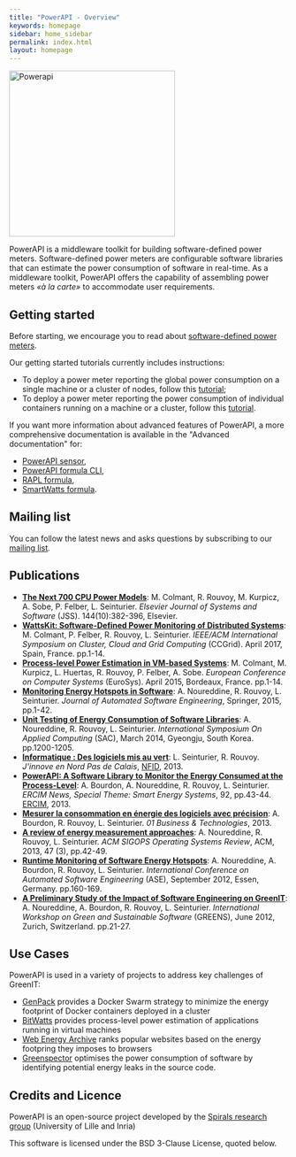 ```yaml
---
title: "PowerAPI - Overview"
keywords: homepage
sidebar: home_sidebar
permalink: index.html
layout: homepage
---
```


<img src="https://rawgit.com/Spirals-Team/powerapi/master/resources/logo/PowerAPI-logo.png" alt="Powerapi" width="300px">

PowerAPI is a middleware toolkit for building software-defined power meters.
Software-defined power meters are configurable software libraries that can estimate the power consumption of software in real-time.
As a middleware toolkit, PowerAPI offers the capability of assembling power meters *«à la carte»* to accommodate user requirements.

## Getting started

Before starting, we encourage you to read about [software-defined power meters](powerapi_howitworks.html).

Our getting started tutorials currently includes instructions:

- To deploy a power meter reporting the global power consumption on a single machine or a cluster of nodes, follow this [tutorial](monitor_global_power_consumption.html);
- To deploy a power meter reporting the power consumption of individual containers running on a machine or a cluster, follow this [tutorial](smartwatts_tuto_intro.html).

If you want more information about advanced features of PowerAPI, a more comprehensive documentation is available in the "Advanced documentation" for:

- [PowerAPI sensor](hwpc.html),
- [PowerAPI formula CLI](formula_cli.html),
- [RAPL formula](rapl.html),
- [SmartWatts formula](smartwatts.html).


## Mailing list
You can follow the latest news and asks questions by subscribing to our <a href="mailto:sympa@inria.fr?subject=subscribe powerapi">mailing list</a>.

## Publications
* **[The Next 700 CPU Power Models](https://hal.inria.fr/hal-01827132v2)**: M. Colmant, R. Rouvoy, M. Kurpicz, A. Sobe, P. Felber, L. Seinturier. *Elsevier Journal of Systems and Software* (JSS). 144(10):382-396, Elsevier.
* **[WattsKit: Software-Defined Power Monitoring of Distributed Systems](https://hal.inria.fr/hal-01439889)**: M. Colmant, P. Felber, R. Rouvoy, L. Seinturier. *IEEE/ACM International Symposium on Cluster, Cloud and Grid Computing* (CCGrid). April 2017, Spain, France. pp.1-14.
* **[Process-level Power Estimation in VM-based Systems](https://hal.inria.fr/hal-01130030)**: M. Colmant, M. Kurpicz, L. Huertas, R. Rouvoy, P. Felber, A. Sobe. *European Conference on Computer Systems* (EuroSys). April 2015, Bordeaux, France. pp.1-14.
* **[Monitoring Energy Hotspots in Software](https://hal.inria.fr/hal-01069142)**: A. Noureddine, R. Rouvoy, L. Seinturier. *Journal of Automated Software Engineering*, Springer, 2015, pp.1-42.
* **[Unit Testing of Energy Consumption of Software Libraries](https://hal.inria.fr/hal-00912613)**: A. Noureddine, R. Rouvoy, L. Seinturier. *International Symposium On Applied Computing* (SAC), March 2014, Gyeongju, South Korea. pp.1200-1205.
* **[Informatique : Des logiciels mis au vert](http://www.jinnove.com/Actualites/Informatique-des-logiciels-mis-au-vert)**: L. Seinturier, R. Rouvoy. *J'innove en Nord Pas de Calais*, [NFID](http://www.jinnove.com), 2013.
* **[PowerAPI: A Software Library to Monitor the Energy Consumed at the Process-Level](http://ercim-news.ercim.eu/en92/special/powerapi-a-software-library-to-monitor-the-energy-consumed-at-the-process-level)**: A. Bourdon, A. Noureddine, R. Rouvoy, L. Seinturier. *ERCIM News, Special Theme: Smart Energy Systems*, 92,  pp.43-44. [ERCIM](http://www.ercim.eu), 2013.
* **[Mesurer la consommation en énergie des logiciels avec précision](http://www.lifl.fr/digitalAssets/0/807_01info_130110_16_39.pdf)**: A. Bourdon, R. Rouvoy, L. Seinturier. *01 Business & Technologies*, 2013.
* **[A review of energy measurement approaches](https://hal.inria.fr/hal-00912996v2)**: A. Noureddine, R. Rouvoy, L. Seinturier. *ACM SIGOPS Operating Systems Review*, ACM, 2013, 47 (3), pp.42-49.
* **[Runtime Monitoring of Software Energy Hotspots](https://hal.inria.fr/hal-00715331)**: A. Noureddine, A. Bourdon, R. Rouvoy, L. Seinturier. *International Conference on Automated Software Engineering* (ASE), September 2012, Essen, Germany. pp.160-169.
* **[A Preliminary Study of the Impact of Software Engineering on GreenIT](https://hal.inria.fr/hal-00681560)**: A. Noureddine, A. Bourdon, R. Rouvoy, L. Seinturier. *International Workshop on Green and Sustainable Software* (GREENS), June 2012, Zurich, Switzerland. pp.21-27.

## Use Cases
PowerAPI is used in a variety of projects to address key challenges of GreenIT:
* [GenPack](https://hal.inria.fr/hal-01403486) provides a Docker Swarm strategy to minimize the energy footprint of  Docker containers deployed in a cluster
* [BitWatts](http://bitwatts.powerapi.org) provides process-level power estimation of applications running in virtual machines
* [Web Energy Archive](http://webenergyarchive.com) ranks popular websites based on the energy footpring they imposes to browsers
* [Greenspector](http://greenspector.com) optimises the power consumption of software by identifying potential energy leaks in the source code.

## Credits and Licence
PowerAPI is an open-source project developed by the [Spirals research group](https://team.inria.fr/spirals) (University of Lille and Inria)

This software is licensed under the BSD 3-Clause License, quoted below.
